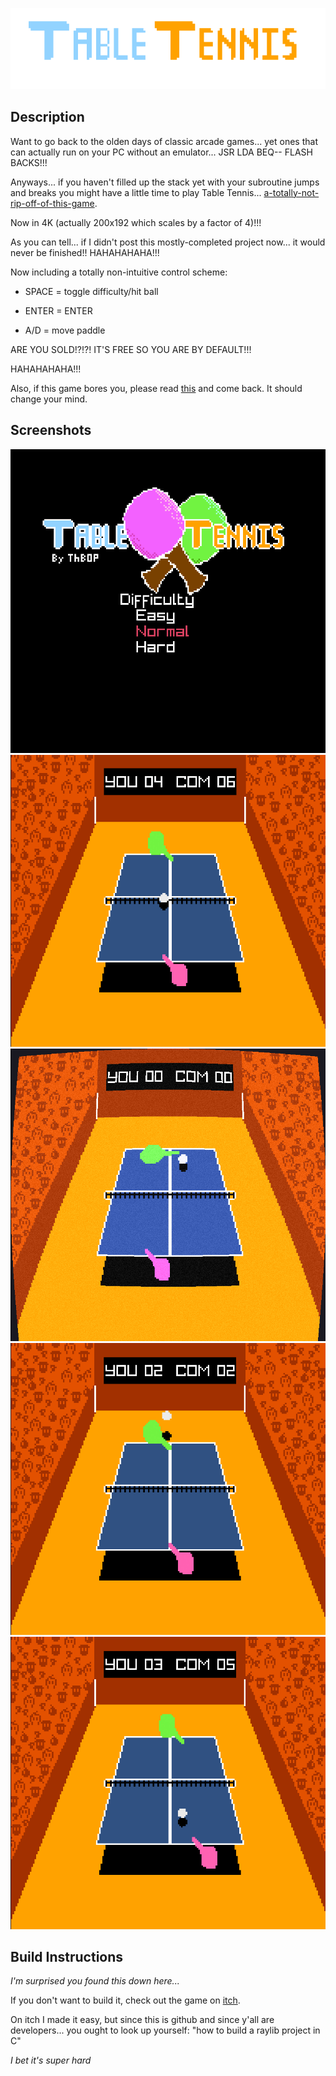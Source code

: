 ![banner](https://github.com/thbop/TableTennis/blob/main/marketing/banner.png?raw=true)

## Description
Want to go back to the olden days of classic arcade games... yet ones that can actually run on your PC without an emulator... JSR LDA BEQ-- FLASH BACKS!!!

Anyways... if you haven't filled up the stack yet with your subroutine jumps and breaks you might have a little time to play Table Tennis... [a-totally-not-rip-off-of-this-game](https://youtu.be/tvpj6c7xjM4?si=XbQPs-ZJ79uu63GO).

Now in 4K (actually 200x192 which scales by a factor of 4)!!!

As you can tell... if I didn't post this mostly-completed project now... it would never be finished!! HAHAHAHAHA!!!

Now including a totally non-intuitive control scheme:

- SPACE = toggle difficulty/hit ball

- ENTER = ENTER

- A/D = move paddle


ARE YOU SOLD!?!?! IT'S FREE SO YOU ARE BY DEFAULT!!!

HAHAHAHAHA!!!

Also, if this game bores you, please read [this](https://cdrdv2.intel.com/v1/dl/getContent/671200) and come back. It should change your mind.

## Screenshots
![ss0](https://github.com/thbop/TableTennis/blob/main/marketing/ss0.png?raw=true)
![ss1](https://github.com/thbop/TableTennis/blob/main/marketing/ss1.png?raw=true)
![ss4](https://github.com/thbop/TableTennis/blob/main/marketing/ss4.png?raw=true)
![ss2](https://github.com/thbop/TableTennis/blob/main/marketing/ss2.png?raw=true)
![ss3](https://github.com/thbop/TableTennis/blob/main/marketing/ss3.png?raw=true)

## Build Instructions
*I'm surprised you found this down here...*

If you don't want to build it, check out the game on [itch](https://thbop.itch.io/table-tennis).

On itch I made it easy, but since this is github and since y'all are developers... you ought to look up yourself: "how to build a raylib project in C"

*I bet it's super hard*
